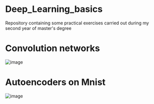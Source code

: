 # Deep_Learning_basics
Repository containing some practical exercises carried out during my second year of master's degree

# Convolution networks
![image](https://user-images.githubusercontent.com/62259863/149163964-22fae388-e248-4979-a383-62799b83041e.png)

# Autoencoders on Mnist

![image](https://user-images.githubusercontent.com/62259863/149165011-c8f9a4bb-1acb-428f-90b2-42fb14cd4478.png)

